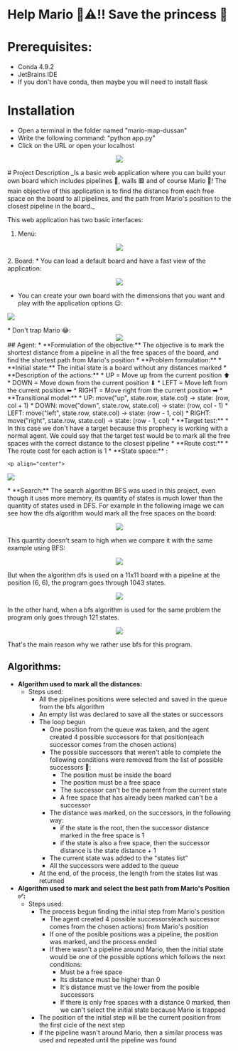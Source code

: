 # Help Mario 👨⚠‼ Save the princess 👸
# Prerequisites:
* Conda 4.9.2
* JetBrains IDE
* If you don't have conda, then maybe you will need to install flask
# Installation
* Open a terminal in the folder named "mario-map-dussan"
* Write the following command: "python app.py"
* Click on the URL or open your localhost 
 <p align="center">
<img src="https://github.com/joangerard/mario-map-dussan/blob/main/screenshots/instruccions.jpg" />
   </p> 
# Project Description
_Is a basic web application where you can build your own board which includes pipelines 🏁, walls 🟥 and of course Mario 👨! The main objective of this application is to find the distance from each free
space on the board to all pipelines, and the path from Mario's position to the closest pipeline in the board._

This web application has two basic interfaces:
1. Menú: 
 <p align="center">
<img src="https://github.com/joangerard/mario-map-dussan/blob/main/screenshots/menu.jpg" />
   </p> 
2. Board:
* You can load a default board and have a fast view of the application:
 <p align="center">
<img src="https://github.com/joangerard/mario-map-dussan/blob/main/screenshots/default_board.jpg" />
   </p>


* You can create your own board with the dimensions that you want and play with the application options 😉:
    <p align="center">
<img src="https://github.com/joangerard/mario-map-dussan/blob/main/screenshots/created_map.jpg" />
   </p>
* Don't trap Mario 😂:<div style="text-align:center"><img src="https://github.com/joangerard/mario-map-dussan/blob/main/screenshots/mario_trapped.jpg" /></div>
## Agent:
* **Formulation of the objective:** The objective is to mark the shortest distance from a pipeline in all the free spaces of the board, and find the shortest path from Mario's position
* **Problem formulation:** 
    * **Initial state:** The initial state is a board without any distances marked 
      * **Description of the actions:**
        * UP = Move up from the current position ⬆ 
        * DOWN = Move down from the current position ⬇
        * LEFT = Move left from the current position ⬅
        * RIGHT = Move right from the current position ➡
    * **Transitional model:**
        * UP: move("up", state.row, state.col) -> state: (row, col + 1)
        * DOWN: move("down", state.row, state.col) -> state: (row, col - 1)
        * LEFT: move("left", state.row, state.col) -> state: (row - 1, col)
        * RIGHT: move("right", state.row, state.col) -> state: (row - 1, col)
    * **Target test:**
      * In this case we don't have a target because this prophecy is working with a normal agent. We could
      say that the target test would be to mark all the free spaces with the correct distance to the closest pipeline
    * **Route cost:**
      * The route cost for each action is 1
    * **State space:** :
    
    <p align="center">
<img src="https://github.com/joangerard/mario-map-dussan/blob/main/screenshots/states_bfs.jpg" />
   </p>
* **Search:**
    The search algorithm BFS was used in this project, even though it uses more memory, its quantity of states is much
  lower than the quantity of states used in DFS. For example in the following image we can see how the dfs algorithm 
  would mark all the free spaces on the board: 
  <p align="center">
  <img src="https://github.com/joangerard/mario-map-dussan/blob/main/screenshots/states using dfs.jpg" />
   </p>
  This quantity doesn't seam to high when we compare it with the same example using BFS:
  <p align="center">
  <img src="https://github.com/joangerard/mario-map-dussan/blob/main/screenshots/states_bfs.jpg" />
   </p>
  But when the algorithm dfs is used on a 11x11 board with a pipeline at the 
  position (6, 6), the program goes through 1043 states. 
    <p align="center">
<img src="https://github.com/joangerard/mario-map-dussan/blob/main/screenshots/dfs in a 11x11 board.jpg" />
   </p>
  In the other hand, when a bfs algorithm is used for the same problem the program only goes through 121 states.
      <p align="center">
<img src="https://github.com/joangerard/mario-map-dussan/blob/main/screenshots/bfs in a 11x11 board.jpg" />
   </p>
  That's the main reason why we rather use bfs for this program.
  
## Algorithms:
* **Algorithm used to mark all the distances:** 
  * Steps used:
    * All the pipelines positions were selected and saved in the queue from the bfs algorithm
    * An empty list was declared to save all the states or successors 
    * The loop begun       
        * One position from the queue was taken, and the agent created 4 possible successors for that position(each 
          successor comes from the chosen actions) 
        * The possible successors that weren't able to complete the following conditions were removed from the list of 
          possible successors 🚫: 
            * The position must be inside the board
            * The position must be a free space
            * The successor can't be the parent from the current state
            * A free space that has already been marked can't be a successor
        * The distance was marked, on the successors, in the following way:
            * if the state is the root, then the successor distance marked in the free space is 1
            * if the state is also a free space, then the successor distance is the state distance + 1
        * The current state was added to the "states list"
        * All the successors were added to the queue
    * At the end, of the process, the length from the states list was returned
* **Algorithm used to mark and select the best path from Mario's Position ✅:**
  * Steps used:
    * The process begun finding the initial step from Mario's position 
        * The agent created 4 possible successors(each successor comes from the chosen actions) from Mario's position
        * If one of the posible positions was a pipeline, the position was marked, and the process ended
        * If there wasn't a pipeline around Mario, then the initial state would be one of the possible options which follows 
          the next conditions:
            * Must be a free space
            * Its distance must be higher than 0
            * It's distance must ve the lower from the posible successors
            * If there is only free spaces with a distance 0 marked, then we can't select the initial state because Mario is trapped
    * The position of the initial step will be the current position from the first cicle of the next step
    * if the pipeline wasn't around Mario, then a similar process was used and repeated until the pipeline was found 
